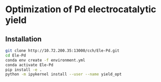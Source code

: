 # Optimization of Pd electrocatalytic yield

## Installation

```bash
git clone http://10.72.200.35:13000/cch/Ele-Pd.git
cd Ele-Pd
conda env create -f environment.yml
conda activate Ele-Pd
pip install -e .
python -m ipykernel install --user --name yield_opt
```
